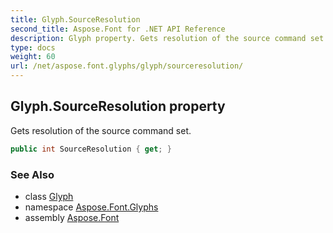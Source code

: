 ```yaml
---
title: Glyph.SourceResolution
second_title: Aspose.Font for .NET API Reference
description: Glyph property. Gets resolution of the source command set
type: docs
weight: 60
url: /net/aspose.font.glyphs/glyph/sourceresolution/
---
```

## Glyph.SourceResolution property

Gets resolution of the source command set.

```csharp
public int SourceResolution { get; }
```

### See Also

* class [Glyph](../)
* namespace [Aspose.Font.Glyphs](../../glyph/)
* assembly [Aspose.Font](../../../)


